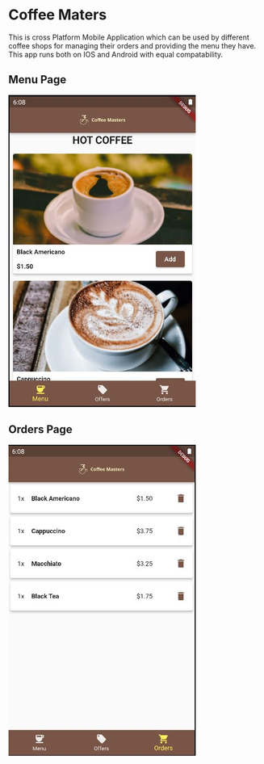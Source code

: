 # Coffee Maters

This is cross Platform Mobile Application which can be used by different coffee shops for managing their orders and providing the menu they have. This app runs both on IOS and Android with equal compatability.

## Menu Page
![MenuPage](MenuPage.jpg)

## Orders Page
![OrdersPage](OrdersPage.jpg)